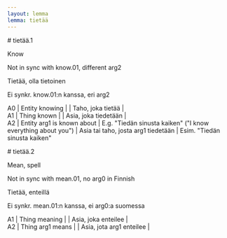 ```yaml
---
layout: lemma
lemma: tietää
---
```


<div class="sense">
# <span class="sensename">tietää.1</span>

<span class="description">Know</span>

Not in sync with know.01, different arg2

<span class="description">Tietää, olla tietoinen</span>

Ei synkr. know.01:n kanssa, eri arg2

A0 | Entity knowing |   | Taho, joka tietää |  
A1 | Thing known |   | Asia, joka tiedetään |  
A2 | Entity arg1 is known about | E.g. "Tiedän sinusta kaiken" ("I know everything about you") | Asia tai taho, josta arg1 tiedetään | Esim. "Tiedän sinusta kaiken"

</div>

<div class="sense">
# <span class="sensename">tietää.2</span>

<span class="description">Mean, spell</span>

Not in sync with mean.01, no arg0 in Finnish

<span class="description">Tietää, enteillä</span>

Ei synkr. mean.01:n kanssa, ei arg0:a suomessa

A1 | Thing meaning |   | Asia, joka enteilee |  
A2 | Thing arg1 means |   | Asia, jota arg1 enteilee |  

</div>

